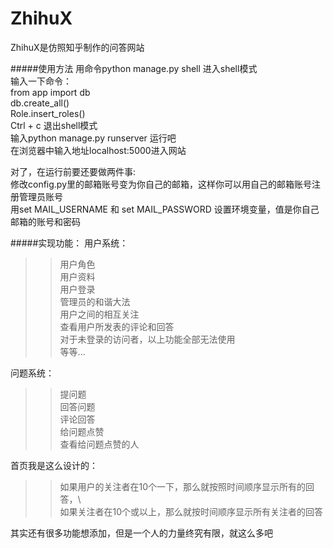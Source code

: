 
ZhihuX
======

ZhihuX是仿照知乎制作的问答网站

#####使用方法
用命令python manage.py shell 进入shell模式 <br>
输入一下命令： <br>
from app import db <br>
db.create_all() <br>
Role.insert_roles() <br>
Ctrl + c 退出shell模式 <br>
输入python manage.py runserver 运行吧 <br>
在浏览器中输入地址localhost:5000进入网站 <br>

对了，在运行前要还要做两件事: <br>
修改config.py里的邮箱账号变为你自己的邮箱，这样你可以用自己的邮箱账号注册管理员账号 <br>
用set MAIL_USERNAME 和 set MAIL_PASSWORD 设置环境变量，值是你自己邮箱的账号和密码 <br>

#####实现功能：
用户系统：<br>
>>用户角色<br>
>>用户资料<br>
>>用户登录<br>
>>管理员的和谐大法<br>
>>用户之间的相互关注<br>
>>查看用户所发表的评论和回答<br>
>>对于未登录的访问者，以上功能全部无法使用<br>
>>等等...<br>

问题系统：<br>
>>提问题<br>
>>回答问题<br>
>>评论回答<br>
>>给问题点赞<br>
>>查看给问题点赞的人<br>

首页我是这么设计的：<br>
>>如果用户的关注者在10个一下，那么就按照时间顺序显示所有的回答，\\<br>
>>如果关注者在10个或以上，那么就按时间顺序显示所有关注者的回答<br>
  
其实还有很多功能想添加，但是一个人的力量终究有限，就这么多吧<br>
  
